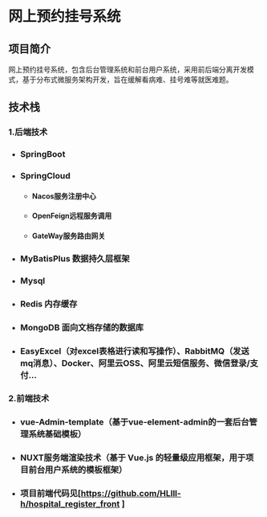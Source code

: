 # 网上预约挂号系统



## 项目简介
网上预约挂号系统，包含后台管理系统和前台用户系统，采用前后端分离开发模式，基于分布式微服务架构开发，旨在缓解看病难、挂号难等就医难题。



## 技术栈

### 1.后端技术

- ### SpringBoot

- ### SpringCloud

  - #### 	Nacos服务注册中心

  - #### 	OpenFeign远程服务调用

  - ####     GateWay服务路由网关

- ### MyBatisPlus 数据持久层框架

- ### Mysql

- ### Redis 内存缓存

- ### MongoDB 面向文档存储的数据库

- ### EasyExcel（对excel表格进行读和写操作）、RabbitMQ（发送mq消息）、Docker、阿里云OSS、阿里云短信服务、微信登录/支付...



### 2.前端技术

- ### vue-Admin-template（基于vue-element-admin的一套后台管理系统基础模板）

- ### NUXT服务端渲染技术（基于 Vue.js 的轻量级应用框架，用于项目前台用户系统的模板框架）

- ### 项目前端代码见[https://github.com/HLlll-h/hospital_register_front ]
